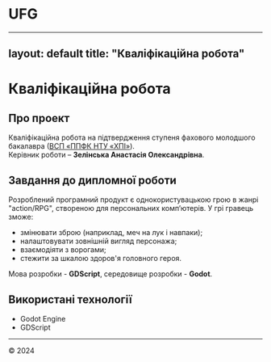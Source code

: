 # UFG
---
layout: default
title: "Кваліфікаційна робота"
---

# Кваліфікаційна робота

## Про проект
Кваліфікаційна робота на підтвердження ступеня фахового молодшого бакалавра ([ВСП «ППФК НТУ «ХПІ»](http://polytechnic.poltava.ua)).  
Керівник роботи – **Зелінська Анастасія Олександрівна**.

## Завдання до дипломної роботи
Розроблений програмний продукт є однокористувацькою грою в жанрі "action/RPG", створеною для персональних комп’ютерів. У грі гравець зможе:
- змінювати зброю (наприклад, меч на лук і навпаки);
- налаштовувати зовнішній вигляд персонажа;
- взаємодіяти з ворогами;
- стежити за шкалою здоров'я головного героя.

Мова розробки - **GDScript**, середовище розробки - **Godot**.

## Використані технології
- Godot Engine
- GDScript

---
© 2024

